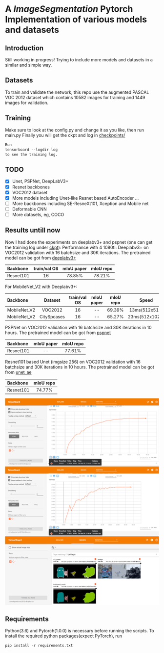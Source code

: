 
# A *ImageSegmentation* Pytorch Implementation of various models and datasets


## Introduction
Still working in progress!
Trying to include more models and datasets in a similar and simple way.


## Datasets
To train and validate the network, this repo use the augmented PASCAL VOC 2012 dataset which contains 10582 images for training and 1449 images for validation.

## Training
Make sure to look at the config.py and change it as you like, then run main.py
Finally you will get the ckpt and log in [checkpoints/](https://github.com/silkylove/Pytorch-ImageSegmentation/tree/master/checkpoints/)

```
Run 
tensorboard --logdir log 
to see the training log.
```

## TODO
- [x] Unet, PSPNet, DeepLabV3+
- [x] Resnet backbones
- [x] VOC2012 dataset
- [x] More models including Unet-like Resnet based AutoEncoder ...
- [ ] More backbones including SE-ResneXt101, Xception and Mobile net
- [ ] Deformable CNN
- [ ] More datasets, eg, COCO

## Results untill now
Now I had done the experiments on deeplabv3+ and pspnet (one can get the training log under [ckpt](https://github.com/silkylove/Pytorch-ImageSegmentation/tree/master/checkpoints/)):
Performance with 4 1080ti:
Deeplabv3+ on VOC2012 validation with 16 batchsize and 30K iterations.
The pretrained model can be got from [deeplabv3+](https://drive.google.com/open?id=1BsQziuoBMteWyrYcBs99D5GjvbbJS0X1)

| Backbone | train/val OS| mIoU paper| mIoU repo|
| :--------| :----------:|:---------:|:--------:|
| Resnet101|      16     |  78.85%   |  78.21%  |

For MobileNet_V2 with Deeplabv3+:

|   Backbone  |   Dataset   |train/val OS| mIoU paper| mIoU repo|      Speed     |
| :-----------| :----------:|:----------:|:---------:|:--------:|:--------------:|
| MobileNet_V2|   VOC2012   |     16     |     --    |  69.39%  |  13ms(512x512) |
| MobileNet_V2| CitySpcases |     16     |     --    |  65.27%  |  23ms(512x1024)|

PSPNet on VOC2012 validation with 16 batchsize and 30K iterations in 10 hours.
The pretrained model can be got from [pspnet](https://drive.google.com/open?id=1sp4U6opqxlGIeBVC92MSp2jq_Ig7VhvQ)

| Backbone | mIoU paper| mIoU repo|
| :--------|:---------:|:--------:|
| Resnet101|     --    |  77.61%  |

Resnet101 based Unet (imgsize 256) on VOC2012 validation with 16 batchsize and 30K iterations in 10 hours.
The pretrained model can be got from [unet_ae](https://drive.google.com/open?id=1Sj_D3sDSZjXxwagUp_yVpHdp4G5LA_Jl)

| Backbone | mIoU repo|
| :--------|:--------:|
| Resnet101|  74.77%  |

![Results](pictures/train_miou.png)
![Results](pictures/val_miou.png)
![Results](pictures/r1.png)

## Requirements
Python(3.6) and Pytorch(1.0.0) is necessary before running the scripts.
To install the required python packages(expect PyTorch), run
```python
pip install -r requirements.txt
```